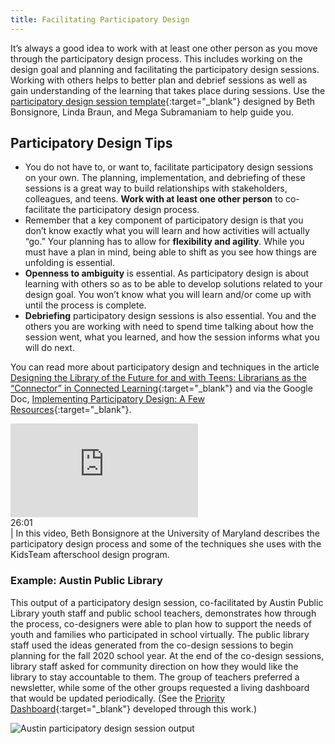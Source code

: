 ```yaml
---
title: Facilitating Participatory Design
---
```



It’s always a good idea to work with at least one other person as you move through the participatory design process.  This includes working on the design goal and planning and facilitating the participatory design sessions. Working with others helps to better plan and debrief sessions as well as gain understanding of the learning that takes place during sessions. Use the [participatory design session template](https://docs.google.com/document/d/1YAb1uXwSoK8qw6uOts8wmM4BIYRPEoYPIoDw-YpPf7c/edit){:target="_blank"} designed by Beth Bonsignore, Linda Braun, and Mega Subramaniam to help guide you.

## Participatory Design Tips

- You do not have to, or want to, facilitate participatory design sessions on your own.  The planning, implementation, and debriefing of these sessions is a great way to build relationships with stakeholders, colleagues, and teens. **Work with at least one other person** to co-facilitate the participatory design process.
- Remember that a key component of participatory design is that you don’t know exactly what you will learn and how activities will actually “go.”  Your planning has to allow for **flexibility and agility**.  While you must have a plan in mind, being able to shift as you see how things are unfolding is essential.
- **Openness to ambiguity** is essential.  As participatory design is about learning with others so as to be able to develop solutions related to your design goal. You won’t know what you will learn and/or come up with until the process is complete.
- **Debriefing** participatory design sessions is also essential. You and the others you are working with need to spend time talking about how the session went, what you learned, and how the session informs what you will do next.


You can read more about participatory design and techniques in the article [Designing the Library of the Future for and with Teens: Librarians as the “Connector” in Connected Learning](https://www.yalsa.ala.org/jrlya/2016/06/designing-the-library-of-the-future-for-and-with-teens-librarians-as-the-connector-in-connected-learning/){:target="_blank"} and via the Google Doc, [Implementing Participatory Design: A Few Resources](https://docs.google.com/document/d/1wzohRl2wQ8S6mt2tUjgUmoK7jXBCyD9Xzg4atKMkGFk/edit){:target="_blank"}.


<div class="callout videos" markdown="1">
<iframe src="https://www.youtube.com/embed/itJ5Em11S08" frameborder="0" allow="autoplay; encrypted-media" allowfullscreen></iframe>
<div class="videotime">26:01</div> | In this video, Beth Bonsignore at the University of Maryland describes the participatory design process and some of the techniques she uses with the KidsTeam afterschool design program.
</div>


### Example: Austin Public Library 

This output of a participatory design session, co-facilitated by Austin Public Library youth staff and public school teachers, demonstrates how through the process, co-designers were able to plan how to support the needs of youth and families who participated in school virtually.  The public library staff used the ideas generated from the co-design sessions to begin planning for the fall 2020 school year. At the end of the co-design sessions, library staff asked for community direction on how they would like the library to stay accountable to them. The group of teachers preferred a newsletter, while some of the other groups requested a living dashboard that would be updated periodically. (See the [Priority Dashboard](https://docs.google.com/document/d/1b8ZuHzhcDkAM7p06xO3uyiShDJh48xrnEIci4SdNn1s/edit){:target="_blank"} developed through this work.) 

<img src="{{ site.baseurl }}/img/designing-services/austin-pd.png" ALT="Austin participatory design session output"/>



